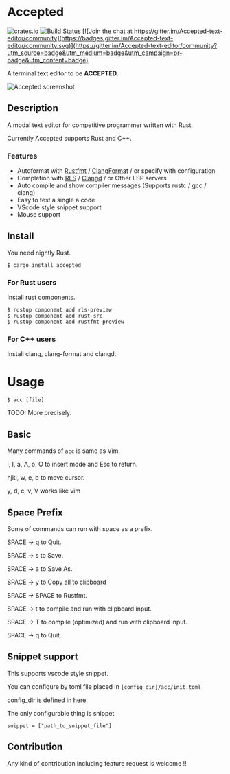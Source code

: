 Accepted
===

[![crates.io](https://img.shields.io/crates/v/accepted.svg)](https://crates.io/crates/accepted)
[![Build Status](https://travis-ci.org/hatoo/Accepted.svg?branch=master)](https://travis-ci.org/hatoo/Accepted) [![Join the chat at https://gitter.im/Accepted-text-editor/community](https://badges.gitter.im/Accepted-text-editor/community.svg)](https://gitter.im/Accepted-text-editor/community?utm_source=badge&utm_medium=badge&utm_campaign=pr-badge&utm_content=badge)

A terminal text editor to be **ACCEPTED**.

![Accepted screenshot](demo.png "acc")

## Description

A modal text editor for competitive programmer written with Rust.

Currently Accepted supports Rust and C++.

### Features

* Autoformat with [Rustfmt](https://github.com/rust-lang-nursery/rustfmt) / [ClangFormat](https://clang.llvm.org/docs/ClangFormat.html) / or specify with configuration
* Completion with [RLS](https://github.com/rust-lang-nursery/rls) / [Clangd](https://clang.llvm.org/extra/clangd.html) / or Other LSP servers
* Auto compile and show compiler messages (Supports rustc / gcc / clang)
* Easy to test a single a code
* VScode style snippet support
* Mouse support

## Install

You need nightly Rust.

```
$ cargo install accepted
```

### For Rust users

Install rust components.

```
$ rustup component add rls-preview
$ rustup component add rust-src
$ rustup component add rustfmt-preview
```

### For C++ users

Install clang, clang-format and clangd.

# Usage

```
$ acc [file]
```

TODO: More precisely.

## Basic

Many commands of `acc` is same as Vim.

i, I, a, A, o, O to insert mode and Esc to return.

hjkl, w, e, b to move cursor.

y, d, c, v, V works like vim

## Space Prefix

Some of commands can run with space as a prefix.

SPACE -> q to Quit.

SPACE -> s to Save.

SPACE -> a to Save As.

SPACE -> y to Copy all to clipboard

SPACE -> SPACE to Rustfmt.

SPACE -> t to compile and run with clipboard input.

SPACE -> T to compile (optimized) and run with clipboard input.

SPACE -> q to Quit.

## Snippet support

This supports vscode style snippet.

You can configure by toml file placed in `[config_dir]/acc/init.toml`

config_dir is defined in [here](https://docs.rs/dirs/1.0.3/dirs/fn.config_dir.html).

The only configurable thing is snippet 

```
snippet = ["path_to_snippet_file"]
```


## Contribution

Any kind of contribution including feature request is welcome !!